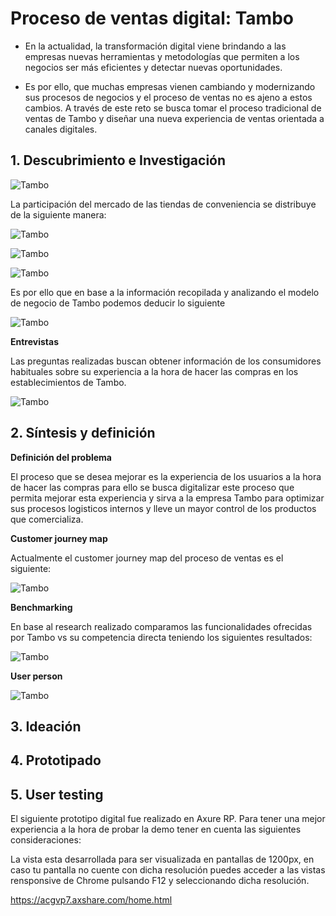 # Proceso de ventas digital: Tambo

- En la actualidad, la transformación digital viene brindando a las empresas nuevas herramientas y metodologías que permiten a los negocios ser más eficientes y detectar nuevas oportunidades.

- Es por ello, que muchas empresas vienen cambiando y modernizando sus procesos de negocios y el proceso de ventas no es ajeno a estos cambios. A través de este reto se busca tomar el proceso tradicional de ventas de Tambo y diseñar una nueva experiencia de ventas orientada a canales digitales.

## 1. Descubrimiento e Investigación

![Tambo](assets/docs/texto1.png)

La participación del mercado de las tiendas de conveniencia se distribuye de la siguiente manera:

![Tambo](assets/docs/market-share.png) 

![Tambo](assets/docs/texto2.png)

![Tambo](assets/docs/texto3.png)

Es por ello que en base a la información recopilada y analizando el modelo de negocio de Tambo podemos deducir lo siguiente

![Tambo](assets/docs/canvas.png)

**Entrevistas**

Las preguntas realizadas buscan obtener información de los consumidores habituales sobre su experiencia a la hora de hacer las compras en los establecimientos de Tambo.

![Tambo](assets/docs/texto4.png)

## 2. Síntesis y definición 

**Definición del problema**

El proceso que se desea mejorar es la experiencia de los usuarios a la hora de hacer las compras para ello se busca digitalizar este proceso que permita mejorar esta experiencia y sirva a la empresa Tambo para optimizar sus procesos logisticos internos y lleve un mayor control de los productos que comercializa. 

**Customer journey map**

Actualmente el customer journey map del proceso de ventas es el siguiente:

![Tambo](assets/docs/journey.png) 

**Benchmarking**

En base al research realizado comparamos las funcionalidades ofrecidas por Tambo vs su competencia directa teniendo los siguientes resultados:

![Tambo](assets/docs/benchmark.png) 

**User person**

![Tambo](assets/docs/user_person.png) 


## 3. Ideación 



## 4. Prototipado



## 5. User testing

El siguiente prototipo digital fue realizado en Axure RP. Para tener una mejor experiencia a la hora de probar la demo tener en cuenta las siguientes consideraciones:

La vista esta desarrollada para ser visualizada en pantallas de 1200px, en caso tu pantalla no cuente con dicha resolución puedes acceder a las vistas rensponsive de Chrome pulsando F12 y seleccionando dicha resolución.

https://acgvp7.axshare.com/home.html



